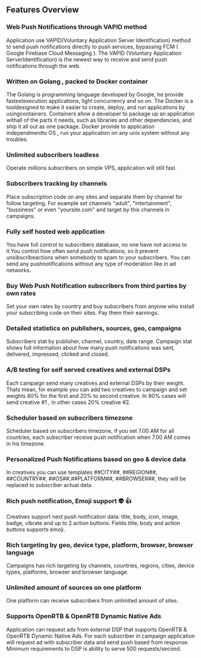 
##  Features Overview



### Web Push Notifications through VAPID method 

Application use VAPID(Voluntary Application Server Identification) method to send push notifications directly to push services, bypassing FCM ( Google Firebase Cloud Messaging ). The VAPID (Voluntary Application ServerIdentification) is the newest way to receive and send push notifications through the web. 

### Written on Golang , packed to Docker container

The Golang is programming language developed by Google, he provide fastestexecution applications, light concurrency and so on. The Docker is a tooldesigned to make it easier to create, deploy, and run applications by usingcontainers. Containers allow a developer to package up an application withall of the parts it needs, such as libraries and other dependencies, and ship it all out as one package.  Docker provide to application independmentto OS , run your application on any unix system without any troubles.

### Unlimited subscribers loadless

Operate millions subscribers on simple VPS, application will still fast.
       
### Subscribers tracking by channels

Place subscription code on any sites and separate them by channel for follow targeting. For example set channels "adult", "intertainment", "bussiness" or even "yoursite.com" and target by this channels in campaigns.

### Fully self hosted web application

You have full control to subscribers database, no one have not access to it.You control how often send push notifications, so it prevent unsibscribeactions when somebody to spam to your subscribers. You can send any pushnotifications without any type of moderation like in ad networks.

### Buy Web Push Notification subscribers from third parties by own rates

Set your own rates by country and buy subscribers from anyone who install your subscribing code on their sites. Pay them their earnings. 

### Detailed statistics on publishers, sources, geo, campaigns

Subscribers stat by publisher, channel, country, date range.
Campaign stat shows full information about how many push notifications was sent, delivered, impressed, clicked and closed.     

### A/B testing for self served creatives and external DSPs

Each campaign send many creatives and external DSPs by their weight. Thats mean, for example you can add two creatives to campaign and set weights 80% for the first and  20% to second creative. In 80% cases will send creative #1 , in other cases 20% creative #2. 

### Scheduler based on subscribers timezone

Scheduler based on subscribers timezone, if you set 7.00 AM for all countries, each subscriber receive push notification when 7.00 AM comes in his timezone.

### Personalized Push Notifications based on geo & device data

 In creatives you can use templates ##CITY##, ##REGION##, ##COUNTRY##, ##OS##,##PLATFORM##, ##BROWSER##, they will be replaced to subscriber actual data.

### Rich push notification, Emoji support 👽 👍

Creatives support next push notification data:  title, body, icon, image, badge, vibrate and up to 2 action buttons. Fields title, body and action buttons supports emoji.

### Rich targeting by geo, device type, platform, browser, browser language

Campaigns has rich targeting by channels, countries, regions, cities, device types, platforms, browser and browser language.

### Unlimited amount of sources on one platform

One platform can receive subscribers from unlimited amount of sites.

### Supports OpenRTB & OpenRTB Dynamic Native Ads

Application can request ads  from external DSP that supports OpenRTB & OpenRTB Dynamic Native Ads. For each subscriber in campaign application will request ad with subscriber data and send push based from response. Minimum requirements to DSP is ability to serve 500 requests/second.
